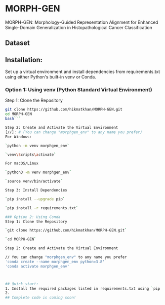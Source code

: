 # MORPH-GEN
MORPH-GEN: Morphology-Guided Representation Alignment for Enhanced Single-Domain Generalization in Histopathological Cancer Classification

## Dataset


## Installation:
Set up a virtual environment and install dependencies from requirements.txt using either Python's built-in venv or Conda.
### Option 1: Using venv (Python Standard Virtual Environment)
Step 1: Clone the Repository

```bash
git clone https://github.com/hikmatkhan/MORPH-GEN.git
cd MORPH-GEN
bash```

Step 2: Create and Activate the Virtual Environment
[//]: # (You can change "morphgen_env" to any name you prefer)
For Windows:

`python -m venv morphgen_env`

`venv\Scripts\activate`

For macOS/Linux

`python3 -m venv morphgen_env`

`source venv/bin/activate`

Step 3: Install Dependencies

`pip install --upgrade pip`

`pip install -r requirements.txt`

### Option 2: Using Conda
Step 1: Clone the Repository

`git clone https://github.com/hikmatkhan/MORPH-GEN.git`

`cd MORPH-GEN`

Step 2: Create and Activate the Virtual Environment

// You can change "morphgen_env" to any name you prefer
'conda create --name morphgen_env python=3.8'
'conda activate morphgen_env'



## Quick start:
1. Install the required packages listed in requirements.txt using `pip install -r requirements.txt`.
2.
## Complete code is coming soon!
